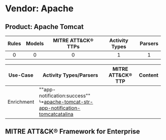 Vendor: Apache
==============
Product: Apache Tomcat
----------------------
| Rules | Models | MITRE ATT&CK® TTPs | Activity Types | Parsers |
|:-----:|:------:|:------------------:|:--------------:|:-------:|
|   0   |   0    |         0          |       1        |    1    |

|  Use-Case  | Activity Types/Parsers    | MITRE ATT&CK® TTP | Content    |
|:----------:| ---- | ---- | ---- |
| Enrichment |  ""app-notification:success""<br> ↳[apache-tomcat-str-app-notification-tomcatcatalina](Ps/pC_apachetomcatstrappnotificationtomcatcatalina.md)<br> |    | [](RM/r_m_apache_apache_tomcat_Enrichment.md) |

MITRE ATT&CK® Framework for Enterprise
--------------------------------------
